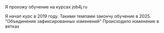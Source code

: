 <p>Я прохожу обучение на курсах job4j.ru</p>
Я начал курс в 2019 году. Такими темпами закончу обучение в 2025.
"Объединение зафиксированных изменений"
Происходило изменение в ветках